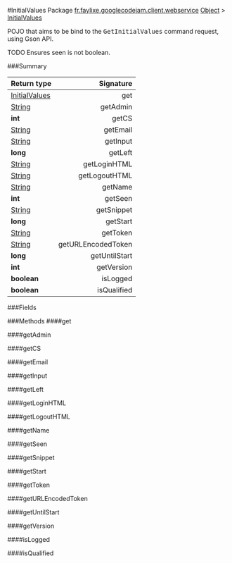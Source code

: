 #InitialValues
Package [fr.faylixe.googlecodejam.client.webservice](nullfr/faylixe/googlecodejam/client/webservice)
[Object]() > [InitialValues]()

<p>POJO that aims to be bind to the <tt>GetInitialValues</tt>
 command request, using Gson API.</p>
 
 TODO Ensures seen is not boolean.

###Summary

Return type | Signature
--- | ---:
[InitialValues]() | get
[String]() | getAdmin
**int** | getCS
[String]() | getEmail
[String]() | getInput
**long** | getLeft
[String]() | getLoginHTML
[String]() | getLogoutHTML
[String]() | getName
**int** | getSeen
[String]() | getSnippet
**long** | getStart
[String]() | getToken
[String]() | getURLEncodedToken
**long** | getUntilStart
**int** | getVersion
**boolean** | isLogged
**boolean** | isQualified

###Fields

###Methods
####get

####getAdmin

####getCS

####getEmail

####getInput

####getLeft

####getLoginHTML

####getLogoutHTML

####getName

####getSeen

####getSnippet

####getStart

####getToken

####getURLEncodedToken

####getUntilStart

####getVersion

####isLogged

####isQualified

